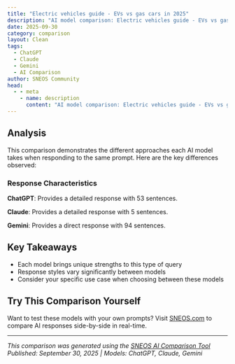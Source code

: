```yaml
---
title: "Electric vehicles guide - EVs vs gas cars in 2025"
description: "AI model comparison: Electric vehicles guide - EVs vs gas cars in 2025..."
date: 2025-09-30
category: comparison
layout: Clean
tags:
  - ChatGPT
  - Claude
  - Gemini
  - AI Comparison
author: SNEOS Community
head:
  - - meta
    - name: description
      content: "AI model comparison: Electric vehicles guide - EVs vs gas cars in 2025..."
---
```


<ChatComparison
  title="Electric vehicles guide - EVs vs gas cars in 2025"
  prompt="Electric vehicles guide - EVs vs gas cars in 2025"
  :responses='{"ChatGPT": "Certainly! Here\u0027s a comprehensive guide comparing electric vehicles (EVs) and gas cars in 2025, covering key aspects such as cost, performance, environmental impact, maintenance, and more.\n\n---\n\n### Electric Vehicles (EVs) vs. Gas Cars (2025) \u2014 Comprehensive Guide\n\n#### 1. **Cost**\n- **Purchase Price**\n - *EVs:* The upfront cost of EVs has been steadily decreasing due to advances in battery technology and increased production scale. In 2025, many mainstream EV models are competitively priced with mid-range gas cars, often starting around $30,000 to $45,000.\n - *Gas Cars:* Generally, gas cars have lower initial purchase prices but this gap is narrowing.\n\n- **Fuel/Energy Costs**\n - *EVs:* Electricity costs are generally lower than gasoline per mile driven. Home charging can be very economical, especially with off-peak rates or solar panels.\n - *Gas Cars:* Gas prices fluctuate and tend to be higher monthly operational costs compared to electricity.\n\n- **Incentives**\n - Many countries and states still offer tax credits, rebates, or incentives for EV buyers in 2025, potentially reducing the effective cost further. Some incentives for gas cars have diminished or been eliminated.\n\n#### 2. **Performance**\n- **Acceleration \u0026 Driving Experience**\n - *EVs:* Instant torque provides quick acceleration and smooth, quiet operation. Many models are comparable or superior to gas cars in performance.\n - *Gas Cars:* Good performance but generally not as instant torque as EVs.\n\n- **Range**\n - *EVs:* Modern EVs offer ranges typically between 250-400 miles per charge. Advances in battery technology are improving range and charging durability.\n - *Gas Cars:* Gas cars excel in range per fill-up with 350-500\u002B miles easily achievable and quick refueling.\n\n- **Refueling/Charging Time**\n - *EVs:* Charging times vary by charger type. Fast chargers can provide 80% charge in 20-40 minutes; home charging overnight is common.\n - *Gas Cars:* Refueling takes a few minutes at gas stations, which still remains faster for long road trips.\n\n#### 3. **Environmental Impact**\n- **Emissions**\n - *EVs:* Zero tailpipe emissions. Overall carbon footprint depends on electricity source but generally significantly lower than gas cars.\n - *Gas Cars:* Emit CO2 and pollutants with every mile driven, contributing to air pollution and climate change.\n\n- **Manufacturing Footprint**\n - *EVs:* Battery production has a higher initial environmental cost, but this is offset by the lower operational emissions over the vehicle\u2019s life.\n - *Gas Cars:* Lower manufacturing footprint but higher lifetime emissions.\n\n#### 4. **Maintenance and Reliability**\n- **Maintenance**\n - *EVs:* Fewer moving parts; no oil changes, fewer brake replacements (due to regenerative braking). Typically lower maintenance costs.\n - *Gas Cars:* Require regular oil changes, transmission services, exhaust system repairs, etc.\n\n- **Reliability**\n - *EVs:* Generally very reliable; fewer parts to wear out.\n - *Gas Cars:* Long established reliability but more complex engines mean more potential maintenance issues.\n\n#### 5. **Infrastructure**\n- **Charging Network**\n - *EVs:* Charging infrastructure has expanded rapidly. Public fast chargers are widely available in urban and highway locations but more work is ongoing to cover rural areas comprehensively.\n - *Gas Cars:* Gasoline stations remain ubiquitous.\n\n- **Home Charging**\n - *EVs:* Most EV owners install home chargers, providing convenience.\n - *Gas Cars:* No home refueling options unless you have a gas station nearby.\n\n#### 6. **Resale Value**\n- EV resale values are improving but can vary based on battery condition and model popularity.\n- Gas cars generally have stable resale values depending on make and condition.\n\n#### 7. **Model Availability**\n- *EVs:* Increasing variety, including sedans, SUVs, trucks, and sports cars. Nearly every major automaker offers multiple EV options in 2025.\n- *Gas Cars:* Wide selection continues but some automakers are reducing new gas car development.\n\n---\n\n### Summary Table\n\n| Aspect | Electric Vehicles (EVs) | Gas Cars |\n|-----------------------|---------------------------------|--------------------------------|\n| **Purchase Price** | Decreasing, competitive | Generally lower upfront |\n| **Fuel Cost** | Lower per mile | Higher and variable |\n| **Range** | 250-400 miles typical | 350-500\u002B miles per fill-up |\n| **Refueling/Charging** | Fast charging, home charging | Quick refueling at gas stations |\n| **Emissions** | Zero tailpipe, lower overall | CO2 and pollutants emitted |\n| **Maintenance** | Lower, fewer moving parts | Higher, more routine services |\n| **Driving Experience** | Quiet, instant torque | Conventional engine sound |\n| **Infrastructure** | Growing fast, public/home options| Widespread, established |\n| **Resale Value** | Improving, model-dependent | Generally stable |\n| **Model Variety** | Expanding rapidly | Very broad existing options |\n\n---\n\n### Conclusion\n\nIn 2025, electric vehicles present a compelling alternative to traditional gas cars with benefits in lower operating costs, reduced environmental impact, and increasingly comparable purchase prices. While range and charging times are improving, the widespread availability of charging infrastructure remains key for broader adoption. Gasoline cars remain convenient for longer range and quick refueling but face increasing regulation and environmental concerns.\n\nFor many consumers, the choice depends on driving habits, access to charging, and environmental priorities. EVs are increasingly the smart choice, especially for urban and suburban drivers seeking modern tech, lower total cost of ownership, and a greener footprint.\n\n---\n\nIf you need details on specific models, charging station locations, or incentives in your region, feel free to ask!", "Claude": "# Electric Vehicles Guide: EVs vs Gas Cars in 2025\n\n## Key Comparison Factors\n\n### **Cost Analysis**\n\n**Purchase Price:**\n- **EVs**: Higher upfront costs, but gap narrowing rapidly\n- **Gas Cars**: Generally lower initial purchase price\n- **Federal incentives**: Up to $7,500 tax credit for eligible new EVs\n\n**Operating Costs:**\n- **EVs**: 3-5\u00A2 per mile in electricity costs\n- **Gas Cars**: 12-15\u00A2 per mile in fuel costs\n- **Maintenance**: EVs cost ~40% less (no oil changes, fewer moving parts)\n\n### **Performance \u0026 Convenience**\n\n**Range:**\n- **EVs**: 250-400\u002B miles (flagship models)\n- **Gas Cars**: 300-500\u002B miles per tank\n- **Charging vs Refueling**: 20-45 min fast charging vs 5 min gas fill-up\n\n**Performance:**\n- **EVs**: Instant torque, quieter operation, lower center of gravity\n- **Gas Cars**: Familiar driving experience, established service network\n\n### **Environmental Impact**\n\n**Emissions:**\n- **EVs**: Zero direct emissions; lifecycle emissions 50-70% lower\n- **Gas Cars**: Direct CO2 emissions plus upstream production impacts\n- **Grid dependency**: EV environmental benefit increases as grid gets cleaner\n\n## Infrastructure Status in 2025\n\n### **Charging Network**\n- 60,000\u002B public fast-charging ports nationwide\n- Major retailers (Walmart, Target) expanding charging\n- Tesla Supercharger network opening to other brands\n- Home charging covers 80% of daily needs for most drivers\n\n### **Coverage Areas**\n- **Excellent**: Major highways, urban areas, suburbs\n- **Improving**: Rural areas, apartment complexes\n- **Gap areas**: Remote regions, some rural corridors\n\n## Best EV Options by Category (2025)\n\n### **Budget-Friendly** ($25,000-$35,000)\n- Nissan Leaf\n- Chevrolet Bolt EV/EUV\n- Hyundai IONIQ 6 (base trim)\n\n### **Mid-Range** ($35,000-$55,000)\n- Tesla Model 3/Y\n- Ford Mustang Mach-E\n- Hyundai IONIQ 5/6\n- Genesis GV60\n\n### **Luxury** ($55,000\u002B)\n- BMW iX/i4\n- Mercedes EQS/EQE\n- Audi e-tron GT\n- Lucid Air\n\n### **Trucks \u0026 SUVs**\n- Ford F-150 Lightning\n- Rivian R1T/R1S\n- Chevrolet Silverado EV\n- Cadillac Lyriq\n\n## Who Should Choose EVs in 2025?\n\n### **Ideal EV Candidates:**\n- Daily driving under 250 miles\n- Home/workplace charging access\n- Environmental consciousness\n- Appreciate latest technology\n- Want lower operating costs\n\n### **Consider Gas Cars If:**\n- Frequent long-distance travel (500\u002B miles)\n- No reliable charging access\n- Towing heavy loads regularly\n- Maximum purchase price flexibility needed\n- Live in extreme cold climates\n\n## Looking Ahead\n\n### **2025-2027 Trends:**\n- More affordable EV options under $30,000\n- Charging speeds improving (10-15 minute sessions)\n- Used EV market maturing\n- Battery technology advancing (solid-state coming)\n- Gas car selection decreasing as manufacturers shift focus\n\n## Bottom Line\n\n**EVs are ready for mainstream adoption in 2025** if you have predictable driving patterns and charging access. The total cost of ownership often favors EVs despite higher purchase prices. However, gas cars remain practical for specific use cases involving frequent long-distance travel or limited charging infrastructure.\n\nThe choice increasingly depends on your specific needs rather than technology limitations.", "Gemini": "Okay, let\u0027s break down the Electric Vehicles (EVs) vs. Gas Cars debate, focusing on what we can reasonably expect in 2025. This will cover key areas to consider when making a purchasing decision.\n\n**Key Areas of Comparison (2025 Perspective)**\n\n* **Purchase Price:**\n * **EVs:** Expect prices to continue to decline, although probably not to parity with the cheapest gas cars. More affordable EV models will be available, especially in the smaller car classes. Government incentives (federal, state, local) will continue to play a significant role in making EVs more appealing. Used EV market will be more robust and offer lower cost options.\n * **Gas Cars:** Prices relatively stable, but manufacturers will likely continue to offer discounts and incentives to maintain sales volume in the face of growing EV adoption.\n* **Fuel/Energy Costs:**\n * **EVs:** Electricity is almost always cheaper per mile than gasoline. The exact cost depends on your local electricity rates, driving habits, and the EV\u0027s efficiency. Home charging is generally much cheaper than public charging. Expect more sophisticated \u0022smart charging\u0022 options that optimize charging times based on grid demand and pricing.\n * **Gas Cars:** Gas prices are notoriously volatile. Even with potentially improved fuel economy in some models, gas cars will likely remain significantly more expensive to fuel per mile than EVs.\n* **Maintenance:**\n * **EVs:** EVs have far fewer moving parts than gas cars. This translates to significantly lower maintenance costs. No oil changes, spark plugs, exhaust systems, or many other components that require regular service in a gas car. Tire wear can be a factor, as EVs can be heavier. Brake wear is often reduced due to regenerative braking.\n * **Gas Cars:** Regular maintenance (oil changes, tune-ups, etc.) is a recurring expense. Major repairs can be costly.\n* **Performance:**\n * **EVs:** Instant torque provides quick acceleration. Handling is often improved due to the low center of gravity (battery pack). Performance EVs will continue to push the boundaries of acceleration and handling.\n * **Gas Cars:** Performance varies widely depending on the model. Some gas cars offer exceptional performance, but often at a higher price point and with lower fuel economy.\n* **Range and Charging:**\n * **EVs:** Range anxiety will be less of a concern in 2025. Most new EVs will offer a range of 250\u002B miles, with some exceeding 350 or even 400 miles. Charging infrastructure will continue to expand, with more fast-charging stations available along major highways. However, charging times still typically take longer than filling a gas tank, although technological advancements are constantly improving charging speeds. Home charging is the most convenient option for most EV owners.\n * **Gas Cars:** Longer range than most EVs (typically 300-500\u002B miles). Refueling is quick and easy, with gas stations readily available.\n* **Environmental Impact:**\n * **EVs:** Significantly lower emissions than gas cars, especially when powered by renewable energy sources. Even considering the manufacturing process of batteries, EVs have a lower overall carbon footprint. Contribute to cleaner air in urban areas.\n * **Gas Cars:** Contribute to air pollution and greenhouse gas emissions. Reliance on fossil fuels.\n* **Technology and Features:**\n * **EVs:** Often come with advanced technology features, including large touchscreens, over-the-air software updates, and advanced driver-assistance systems (ADAS). Integration with smartphone apps for remote monitoring and control.\n * **Gas Cars:** Technology features are becoming increasingly common in gas cars, but EVs often lead the way in innovation.\n* **Resale Value:**\n * **EVs:** Resale values of EVs are improving as the technology matures and demand increases. Battery health is a key factor in determining resale value.\n * **Gas Cars:** Resale values are relatively predictable based on make, model, and condition.\n* **Infrastructure:**\n * **EVs:** Charging infrastructure continues to grow, but still lags behind the ubiquity of gas stations. The availability of charging stations can vary significantly depending on location.\n * **Gas Cars:** Gas stations are readily available in most areas.\n* **Government Regulations and Incentives:**\n * **EVs:** Expect continued government support through tax credits, rebates, and other incentives to promote EV adoption. Regulations on emissions and fuel economy may become stricter, further incentivizing EVs.\n * **Gas Cars:** Facing increasing pressure from regulations aimed at reducing emissions.\n\n**Here\u0027s a table summarizing the key differences:**\n\n| Feature | EV (2025) | Gas Car (2025) |\n|-------------------|-----------------------------------------------------------------------------------------|-----------------------------------------------------------------------------|\n| **Price** | Decreasing, still likely higher upfront cost than comparable gas cars. Incentives help. | Relatively stable, potential for discounts. |\n| **Fuel/Energy** | Significantly cheaper to \u0022fuel\u0022 per mile. | More expensive to fuel. |\n| **Maintenance** | Lower maintenance costs. | Higher maintenance costs. |\n| **Performance** | Instant torque, quick acceleration. Excellent handling. | Varies widely, some offer exceptional performance. |\n| **Range** | 250\u002B miles typical. | 300-500\u002B miles typical. |\n| **Charging/Fueling**| Slower charging (30min\u002B at fast charger). Growing charging infrastructure. Home charging ideal. | Quick refueling. Ubiquitous gas stations. |\n| **Environment** | Lower emissions. Cleaner air in urban areas. | Higher emissions. Contributes to air pollution. |\n| **Technology** | Often more advanced technology and features. | Technology catching up, but EVs often lead. |\n| **Resale Value** | Improving, battery health is key. | Relatively predictable. |\n| **Infrastructure** | Growing, but still less developed than gas stations. | Well-established and readily available. |\n| **Incentives** | Likely to continue, making EVs more affordable. | Fewer incentives. |\n\n**Factors to Consider When Choosing**\n\n* **Your driving needs:** How far do you typically drive each day? Do you take frequent long trips?\n* **Your budget:** Consider the total cost of ownership, including purchase price, fuel/energy costs, maintenance, and insurance.\n* **Your charging situation:** Do you have access to home charging? Are there public charging stations near you?\n* **Your environmental concerns:** How important is it to you to reduce your carbon footprint?\n* **Availability and Preferences:** Consider the body style, features, and available models within each category.\n* **Long Term Ownership:** Think about how long you plan to own the car. The longer you own an EV, the more you\u0027ll likely save on fuel and maintenance.\n\n**In conclusion:**\n\nBy 2025, EVs will be a more compelling option for a wider range of consumers. While gas cars will still be around, EVs will offer a combination of lower running costs, better performance, and a reduced environmental impact. The best choice for *you* will depend on your individual needs and circumstances. Carefully weigh the pros and cons of each type of vehicle before making a decision. Test driving both EVs and gas cars is highly recommended.\n"}' 
  published-date="22:46"
/>

## Analysis

This comparison demonstrates the different approaches each AI model takes when responding to the same prompt. Here are the key differences observed:

### Response Characteristics

**ChatGPT**: Provides a detailed response with 53 sentences. 

**Claude**: Provides a detailed response with 5 sentences. 

**Gemini**: Provides a direct response with 94 sentences. 

## Key Takeaways

- Each model brings unique strengths to this type of query
- Response styles vary significantly between models
- Consider your specific use case when choosing between these models

## Try This Comparison Yourself

Want to test these models with your own prompts? Visit [SNEOS.com](https://sneos.com) to compare AI responses side-by-side in real-time.

---

*This comparison was generated using the [SNEOS AI Comparison Tool](https://sneos.com)*
*Published: September 30, 2025 | Models: ChatGPT, Claude, Gemini*
